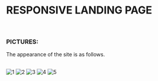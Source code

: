 <h1>RESPONSIVE LANDING PAGE</h1>
<br>
<h3>PICTURES: </h3>
The appearance of the site is as follows.
<br><br>

![1](https://github.com/olcaykoyuturk/landingPage/assets/86802086/7c36abfe-4146-43bb-9820-bf1a40f89001)
![2](https://github.com/olcaykoyuturk/landingPage/assets/86802086/3d52507a-1c30-4c15-8f51-5a2f4a29e39b)
![3](https://github.com/olcaykoyuturk/landingPage/assets/86802086/5002b4ab-238b-44ed-90b3-e7592357d3c2)
![4](https://github.com/olcaykoyuturk/landingPage/assets/86802086/d5f50f1d-f460-4368-914f-380e34933505)
![5](https://github.com/olcaykoyuturk/landingPage/assets/86802086/d6436da5-9aeb-4779-a0df-6b31fdaabe5b)




